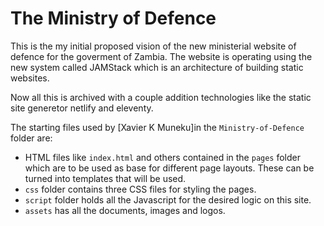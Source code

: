 # The Ministry of Defence
This is the my initial proposed vision of the new ministerial website of defence for the goverment of Zambia. The website is operating using the new system called JAMStack which is an architecture of building static websites. 

Now all this is archived with a couple addition technologies like the static site generetor netlify and eleventy.

The starting files used by [Xavier K Muneku]in the `Ministry-of-Defence` folder are:

- HTML files like `index.html` and others contained in the `pages` folder which are to be used as base for different page layouts. These can be turned into templates that will be used.
- `css` folder contains three CSS files for styling the pages.
- `script` folder holds all the Javascript for the desired logic on this site.
- `assets` has all the documents, images and logos. 


